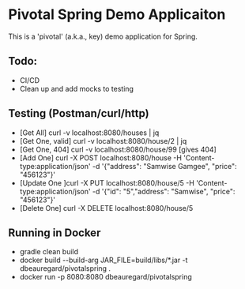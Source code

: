 # Pivotal Spring Demo Applicaiton
This is a 'pivotal' (a.k.a., key) demo application for Spring.

## Todo:
- CI/CD
- Clean up and add mocks to testing

## Testing (Postman/curl/http)
- [Get All] curl -v localhost:8080/houses | jq
- [Get One, valid] curl -v localhost:8080/house/2 | jq
- [Get One, 404] curl -v localhost:8080/house/99 [gives 404]
- [Add One] curl -X POST localhost:8080/house -H 'Content-type:application/json' -d '{"address": "Samwise Gamgee", "price": "456123"}'
- [Update One ]curl -X PUT localhost:8080/house/5 -H 'Content-type:application/json' -d '{"id": "5","address": "Samwise", "price": "456123"}'
- [Delete One] curl -X DELETE localhost:8080/house/5

## Running in Docker
- gradle clean build
- docker build --build-arg JAR_FILE=build/libs/\*.jar -t dbeauregard/pivotalspring .
- docker run -p 8080:8080 dbeauregard/pivotalspring